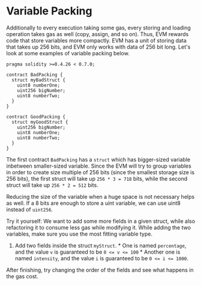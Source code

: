# Variable Packing

Additionally to every execution taking some gas, every storing and loading operation takes gas as well (copy, assign, and so on). Thus, EVM rewards code that store variables more compactly. EVM has a unit of storing data that takes up 256 bits, and EVM only works with data of 256 bit long. Let's look at some examples of variable packing below.

```solidity
pragma solidity >=0.4.26 < 0.7.0;

contract BadPacking {
  struct myBadStruct {
    uint8 numberOne;
    uint256 bigNumber;
    uint8 numberTwo;
  }
}

contract GoodPacking {
  struct myGoodStruct {
    uint256 bigNumber;
    uint8 numberOne;
    uint8 numberTwo;
  }
}
```

The first contract `BadPacking` has a `struct` which has bigger-sized variable inbetween smaller-sized variable. Since the EVM will try to group variables in order to create size multiple of 256 bits (since the smallest storage size is 256 bits), the first struct will take up `256 * 3 = 718` bits, while the second struct will take up `256 * 2 = 512` bits.

Reducing the size of the variable when a huge space is not necessary helps as well. If a 8 bits are enough to store a uint variable, we can use uint8 instead of `uint256`.

Try it yourself:
We want to add some more fields in a given struct, while also refactoring it to consume less gas while modifying it. While adding the two variables, make sure you use the most fitting variable type.
  1. Add two fields inside the struct `myStruct`.
    * One is named `percentage`, and the value `v` is guaranteed to be `0 <= v <= 100`
    * Another one is named `intensity`, and the value `i` is guaranteed to be `0 <= i <= 1000`.

After finishing, try changing the order of the fields and see what happens in the gas cost.

